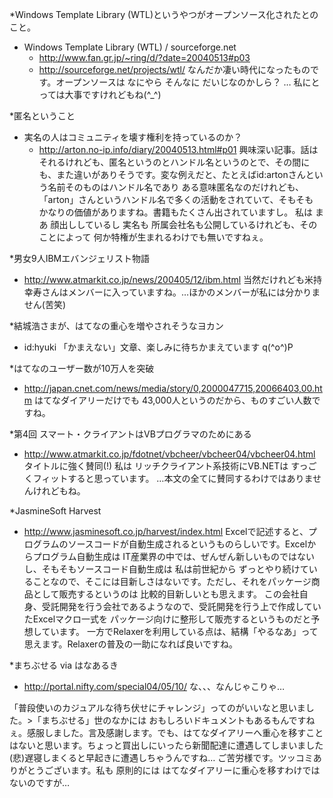 *Windows Template Library (WTL)というやつがオープンソース化されたとのこと。

* Windows Template Library (WTL) / sourceforge.net
  * http://www.fan.gr.jp/~ring/d/?date=20040513#p03
  * http://sourceforge.net/projects/wtl/
なんだか凄い時代になったものです。オープンソースは なにやら そんなに だいじなのかしら？ … 私にとっては大事ですけれどもね(^_^)

*匿名ということ

* 実名の人はコミュニティを壊す権利を持っているのか？
  * http://arton.no-ip.info/diary/20040513.html#p01
興味深い記事。話はそれるけれども、匿名というのとハンドル名というのとで、その間にも、また違いがありそうです。変な例えだと、たとえばid:artonさんという名前そのものはハンドル名であり ある意味匿名なのだけれども、「arton」さんというハンドル名で多くの活動をされていて、そもそも かなりの価値がありますね。書籍もたくさん出されていますし。
私は まあ 顔出ししているし 実名も 所属会社名も公開しているけれども、そのことによって 何か特権が生まれるわけでも無いですねぇ。

*男女9人IBMエバンジェリスト物語 

* http://www.atmarkit.co.jp/news/200405/12/ibm.html
当然だけれども米持幸寿さんはメンバーに入っていますね。…ほかのメンバーが私には分かりません(苦笑)

*結城浩さまが、はてなの重心を増やされそうなヨカン

* id:hyuki
「かまえない」文章、楽しみに待ちかまえています q(^o^)P

*はてなのユーザー数が10万人を突破

* http://japan.cnet.com/news/media/story/0,2000047715,20066403,00.htm
はてなダイアリーだけでも 43,000人というのだから、ものすごい人数ですね。

*第4回 スマート・クライアントはVBプログラマのためにある

* http://www.atmarkit.co.jp/fdotnet/vbcheer/vbcheer04/vbcheer04.html
タイトルに強く賛同(!) 私は リッチクライアント系技術にVB.NETは すっごくフィットすると思っています。
…本文の全てに賛同するわけではありませんけれどもね。

*JasmineSoft Harvest

* http://www.jasminesoft.co.jp/harvest/index.html
Excelで記述すると、プログラムのソースコードが自動生成されるというものらしいです。Excelからプログラム自動生成は IT産業界の中では、ぜんぜん新しいものではないし、そもそもソースコード自動生成は 私は前世紀から ずっとやり続けていることなので、そこには目新しさはないです。ただし、それをパッケージ商品として販売するというのは 比較的目新しいとも思えます。
この会社自身、受託開発を行う会社であるようなので、受託開発を行う上で作成していたExcelマクロ一式を パッケージ向けに整形して販売するというものだと予想しています。
一方でRelaxerを利用している点は、結構「やるなあ」って思えます。Relaxerの普及の一助になれば良いですね。

*まちぶせる via はなあるき

* http://portal.nifty.com/special04/05/10/
な、、、なんじゃこりゃ…


「普段使いのカジュアルな待ち伏せにチャレンジ」ってのがいいなと思いました。>「まちぶせる」世のなかには おもしろいドキュメントもあるもんですねぇ。感服しました。言及感謝します。でも、はてなダイアリーへ重心を移すことはないと思います。ちょっと買出しにいったら新聞配達に遭遇してしまいました(悲)遅寝しまくると早起きに遭遇しちゃうんですね… ご苦労様です。ツッコミありがとうございます。私も 原則的には はてなダイアリーに重心を移すわけではないのですが…
